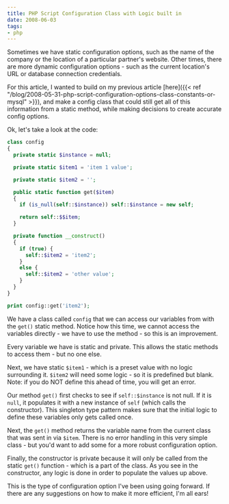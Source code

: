 ```yaml
---
title: PHP Script Configuration Class with Logic built in
date: 2008-06-03
tags:
- php
---
```

Sometimes we have static configuration options, such as the name of the company or the location of a particular partner's website.  Other times, there are more dynamic configuration options - such as the current location's URL or database connection credentials.

<!--more-->

For this article, I wanted to build on my previous article [here]({{< ref "/blog/2008-05-31-php-script-configuration-options-class-constants-or-mysql" >}}), and make a config class that could still get all of this information from a static method, while making decisions to create accurate config options.

Ok, let's take a look at the code:

```php
class config
{
  private static $instance = null;

  private static $item1 = 'item 1 value';

  private static $item2 = '';

  public static function get($item)
  {
    if (is_null(self::$instance)) self::$instance = new self;

    return self::$$item;
  }

  private function __construct()
  {
    if (true) {
      self::$item2 = 'item2';
    }
    else {
      self::$item2 = 'other value';
    }
  }
}

print config::get('item2');
```
    

We have a class called `config` that we can access our variables from with the `get()` static method.  Notice how this time, we cannot access the variables directly - we have to use the method - so this is an improvement.

Every variable we have is static and private.  This allows the static methods to access them - but no one else.

Next, we have static `$item1` - which is a preset value with no logic surrounding it.  `$item2` will need some logic - so it is predefined but blank.  Note: if you do NOT define this ahead of time, you will get an error.

Our method `get()` first checks to see if `self::$instance` is not null.  If it is `null`, it populates it with a new instance of `self` (which calls the constructor).  This singleton type pattern makes sure that the initial logic to define these variables only gets called once.

Next, the `get()` method returns the variable name from the current class that was sent in via `$item`.  There is no error handling in this very simple class - but you'd want to add some for a more robust configuration option.

Finally, the constructor is private because it will only be called from the static `get()` function - which is a part of the class.  As you see in the constructor, any logic is done in order to populate the values up above.

This is the type of configuration option I've been using going forward.  If there are any suggestions on how to make it more efficient, I'm all ears!
